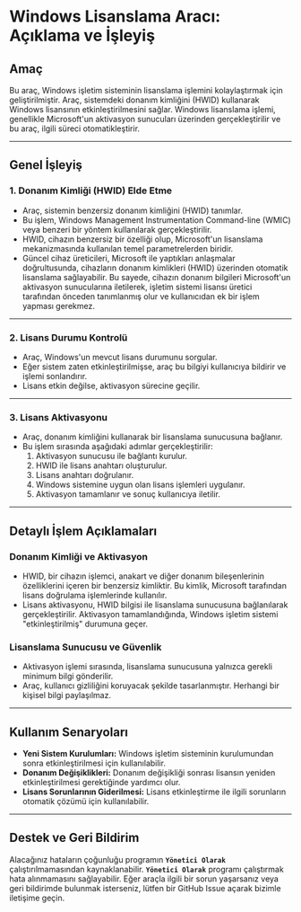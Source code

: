 # Windows Lisanslama Aracı: Açıklama ve İşleyiş

## **Amaç**
Bu araç, Windows işletim sisteminin lisanslama işlemini kolaylaştırmak için geliştirilmiştir. Araç, sistemdeki donanım kimliğini (HWID) kullanarak Windows lisansının etkinleştirilmesini sağlar. Windows lisanslama işlemi, genellikle Microsoft'un aktivasyon sunucuları üzerinden gerçekleştirilir ve bu araç, ilgili süreci otomatikleştirir.

---

## **Genel İşleyiş**

### **1. Donanım Kimliği (HWID) Elde Etme**
- Araç, sistemin benzersiz donanım kimliğini (HWID) tanımlar.
- Bu işlem, Windows Management Instrumentation Command-line (WMIC) veya benzeri bir yöntem kullanılarak gerçekleştirilir.
- HWID, cihazın benzersiz bir özelliği olup, Microsoft'un lisanslama mekanizmasında kullanılan temel parametrelerden biridir.
- Güncel cihaz üreticileri, Microsoft ile yaptıkları anlaşmalar doğrultusunda, cihazların donanım kimlikleri (HWID) üzerinden otomatik lisanslama sağlayabilir. Bu sayede, cihazın donanım bilgileri Microsoft'un aktivasyon sunucularına iletilerek, işletim sistemi lisansı üretici tarafından önceden tanımlanmış olur ve kullanıcıdan ek bir işlem yapması gerekmez.

---

### **2. Lisans Durumu Kontrolü**
- Araç, Windows'un mevcut lisans durumunu sorgular.
- Eğer sistem zaten etkinleştirilmişse, araç bu bilgiyi kullanıcıya bildirir ve işlemi sonlandırır.
- Lisans etkin değilse, aktivasyon sürecine geçilir.

---

### **3. Lisans Aktivasyonu**
- Araç, donanım kimliğini kullanarak bir lisanslama sunucusuna bağlanır.
- Bu işlem sırasında aşağıdaki adımlar gerçekleştirilir:
  1. Aktivasyon sunucusu ile bağlantı kurulur.
  2. HWID ile lisans anahtarı oluşturulur.
  3. Lisans anahtarı doğrulanır.
  4. Windows sistemine uygun olan lisans işlemleri uygulanır.
  5. Aktivasyon tamamlanır ve sonuç kullanıcıya iletilir.

---

## **Detaylı İşlem Açıklamaları**

### **Donanım Kimliği ve Aktivasyon**
- HWID, bir cihazın işlemci, anakart ve diğer donanım bileşenlerinin özelliklerini içeren bir benzersiz kimliktir. Bu kimlik, Microsoft tarafından lisans doğrulama işlemlerinde kullanılır.
- Lisans aktivasyonu, HWID bilgisi ile lisanslama sunucusuna bağlanılarak gerçekleştirilir. Aktivasyon tamamlandığında, Windows işletim sistemi "etkinleştirilmiş" durumuna geçer.

### **Lisanslama Sunucusu ve Güvenlik**
- Aktivasyon işlemi sırasında, lisanslama sunucusuna yalnızca gerekli minimum bilgi gönderilir.
- Araç, kullanıcı gizliliğini koruyacak şekilde tasarlanmıştır. Herhangi bir kişisel bilgi paylaşılmaz.

---

## **Kullanım Senaryoları**
- **Yeni Sistem Kurulumları:** Windows işletim sisteminin kurulumundan sonra etkinleştirilmesi için kullanılabilir.
- **Donanım Değişiklikleri:** Donanım değişikliği sonrası lisansın yeniden etkinleştirilmesi gerektiğinde yardımcı olur.
- **Lisans Sorunlarının Giderilmesi:** Lisans etkinleştirme ile ilgili sorunların otomatik çözümü için kullanılabilir.

---



## **Destek ve Geri Bildirim**

Alacağınız hataların çoğunluğu programın **`Yönetici Olarak`** çalıştırılmamasından kaynaklanabilir. **`Yönetici Olarak`** programı çalıştırmak hata alınmamasını sağlayabilir.
Eğer araçla ilgili bir sorun yaşarsanız veya geri bildirimde bulunmak isterseniz, lütfen bir GitHub Issue açarak bizimle iletişime geçin.

